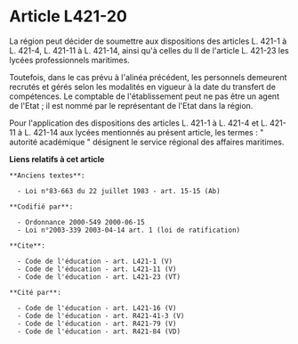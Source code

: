 # Article L421-20

La région peut décider de soumettre aux dispositions des articles L. 421-1 à L. 421-4, L. 421-11 à L. 421-14, ainsi qu'à
celles du II de l'article L. 421-23 les lycées professionnels maritimes. 

Toutefois, dans le cas prévu à l'alinéa précédent, les personnels demeurent recrutés et gérés selon les modalités en vigueur
à la date du transfert de compétences. Le comptable de l'établissement peut ne pas être un agent de l'Etat ; il est nommé par
le représentant de l'Etat dans la région. 

Pour l'application des dispositions des articles L. 421-1 à L. 421-4 et L. 421-11 à L. 421-14 aux lycées mentionnés au
présent article, les termes : " autorité académique " désignent le service régional des affaires maritimes.

**Liens relatifs à cet article**

	**Anciens textes**:

	  - Loi n°83-663 du 22 juillet 1983 - art. 15-15 (Ab)

	**Codifié par**:

	  - Ordonnance 2000-549 2000-06-15
	  - Loi n°2003-339 2003-04-14 art. 1 (loi de ratification)

	**Cite**:

	  - Code de l'éducation - art. L421-1 (V)
	  - Code de l'éducation - art. L421-11 (V)
	  - Code de l'éducation - art. L421-23 (VT)

	**Cité par**:

	  - Code de l'éducation - art. L421-16 (V)
	  - Code de l'éducation - art. R421-41-3 (V)
	  - Code de l'éducation - art. R421-79 (V)
	  - Code de l'éducation - art. R421-84 (VD)
